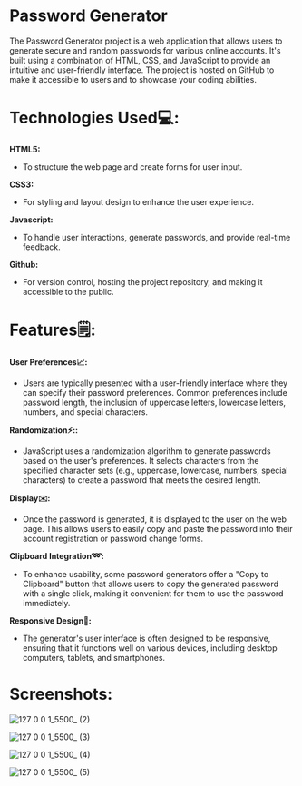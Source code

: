 # Password Generator

The Password Generator project is a web application that allows users to generate secure and random passwords for various online accounts. It's built using a combination of HTML, CSS, and JavaScript to provide an intuitive and user-friendly interface. The project is hosted on GitHub to make it accessible to users and to showcase your coding abilities.

# Technologies Used💻:

**HTML5:**
   * To structure the web page and create forms for user input.
     
**CSS3:**
   * For styling and layout design to enhance the user experience.
     
**Javascript:**
   * To handle user interactions, generate passwords, and provide real-time feedback.

**Github:**
   * For version control, hosting the project repository, and making it accessible to the public.
   
# Features🗒:

**User Preferences📈:**

* Users are typically presented with a user-friendly interface where they can specify their password preferences. Common preferences include password length, the inclusion of uppercase letters, lowercase letters, numbers, and special characters.

**Randomization⚡::**

* JavaScript uses a randomization algorithm to generate passwords based on the user's preferences. It selects characters from the specified character sets (e.g., uppercase, lowercase, numbers, special characters) to create a password that meets the desired length.

**Display✉️:**

* Once the password is generated, it is displayed to the user on the web page. This allows users to easily copy and paste the password into their account registration or password change forms.

**Clipboard Integration➿:**

* To enhance usability, some password generators offer a "Copy to Clipboard" button that allows users to copy the generated password with a single click, making it convenient for them to use the password immediately.

**Responsive Design🔧:**

* The generator's user interface is often designed to be responsive, ensuring that it functions well on various devices, including desktop computers, tablets, and smartphones.

# Screenshots:

![127 0 0 1_5500_ (2)](https://github.com/iamvijay98/Password-Generator/assets/133564952/313129a2-7db5-4695-ad34-766de7c1049e)

![127 0 0 1_5500_ (3)](https://github.com/iamvijay98/Password-Generator/assets/133564952/bd53ebd1-ea34-4481-8268-00855af10313)

![127 0 0 1_5500_ (4)](https://github.com/iamvijay98/Password-Generator/assets/133564952/7f50878b-7dc4-4f58-ade6-3ba6f576e8ce)

![127 0 0 1_5500_ (5)](https://github.com/iamvijay98/Password-Generator/assets/133564952/a2f9a456-0d05-4f01-b696-cd4394812854)


